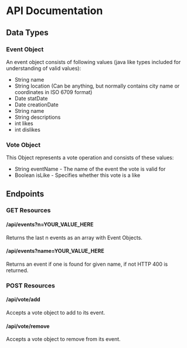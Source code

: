 # API Documentation
## Data Types
### Event Object
An event object consists of following values (java like types included for understanding of valid values):
 - String name
 - String location (Can be anything, but normally contains city name or coordinates in ISO 6709 format)
 - Date statDate
 - Date creationDate
 - String name
 - String descriptions
 - int likes
 - int dislikes

### Vote Object
This Object represents a vote operation and consists of these values:
 - String eventName - The name of the event the vote is valid for
 - Boolean isLike - Specifies whether this vote is a like

## Endpoints
### GET Resources
#### /api/events?n=YOUR_VALUE_HERE
 Returns the last n events as an array with Event Objects.

#### /api/events?name=YOUR_VALUE_HERE
Returns an event if one is found for given name, if not HTTP 400 is returned.

### POST Resources
#### /api/vote/add
Accepts a vote object to add to its event.

#### /api/vote/remove
Accepts a vote object to remove from its event.